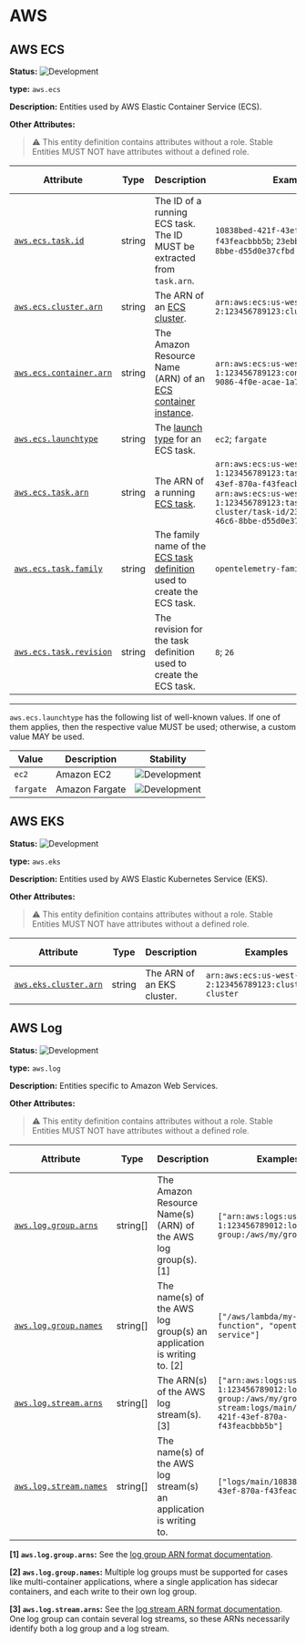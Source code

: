 <!-- NOTE: THIS FILE IS AUTOGENERATED. DO NOT EDIT BY HAND. -->
<!-- see templates/registry/markdown/entity_namespace.md.j2 -->
<!-- markdownlint-capture -->
<!-- markdownlint-disable -->

# AWS

## AWS ECS

**Status:** ![Development](https://img.shields.io/badge/-development-blue)

**type:** `aws.ecs`

**Description:** Entities used by AWS Elastic Container Service (ECS).

**Other Attributes:**

> :warning: This entity definition contains attributes without a role.
> Stable Entities MUST NOT have attributes without a defined role.

| Attribute  | Type | Description  | Examples  | [Requirement Level](https://opentelemetry.io/docs/specs/semconv/general/attribute-requirement-level/) | Stability |
|---|---|---|---|---|---|
| [`aws.ecs.task.id`](/docs/registry/attributes/aws.md) | string | The ID of a running ECS task. The ID MUST be extracted from `task.arn`. | `10838bed-421f-43ef-870a-f43feacbbb5b`; `23ebb8ac-c18f-46c6-8bbe-d55d0e37cfbd` | `Conditionally Required` If and only if `task.arn` is populated. | ![Development](https://img.shields.io/badge/-development-blue) |
| [`aws.ecs.cluster.arn`](/docs/registry/attributes/aws.md) | string | The ARN of an [ECS cluster](https://docs.aws.amazon.com/AmazonECS/latest/developerguide/clusters.html). | `arn:aws:ecs:us-west-2:123456789123:cluster/my-cluster` | `Recommended` | ![Development](https://img.shields.io/badge/-development-blue) |
| [`aws.ecs.container.arn`](/docs/registry/attributes/aws.md) | string | The Amazon Resource Name (ARN) of an [ECS container instance](https://docs.aws.amazon.com/AmazonECS/latest/developerguide/ECS_instances.html). | `arn:aws:ecs:us-west-1:123456789123:container/32624152-9086-4f0e-acae-1a75b14fe4d9` | `Recommended` | ![Development](https://img.shields.io/badge/-development-blue) |
| [`aws.ecs.launchtype`](/docs/registry/attributes/aws.md) | string | The [launch type](https://docs.aws.amazon.com/AmazonECS/latest/developerguide/launch_types.html) for an ECS task. | `ec2`; `fargate` | `Recommended` | ![Development](https://img.shields.io/badge/-development-blue) |
| [`aws.ecs.task.arn`](/docs/registry/attributes/aws.md) | string | The ARN of a running [ECS task](https://docs.aws.amazon.com/AmazonECS/latest/developerguide/ecs-account-settings.html#ecs-resource-ids). | `arn:aws:ecs:us-west-1:123456789123:task/10838bed-421f-43ef-870a-f43feacbbb5b`; `arn:aws:ecs:us-west-1:123456789123:task/my-cluster/task-id/23ebb8ac-c18f-46c6-8bbe-d55d0e37cfbd` | `Recommended` | ![Development](https://img.shields.io/badge/-development-blue) |
| [`aws.ecs.task.family`](/docs/registry/attributes/aws.md) | string | The family name of the [ECS task definition](https://docs.aws.amazon.com/AmazonECS/latest/developerguide/task_definitions.html) used to create the ECS task. | `opentelemetry-family` | `Recommended` | ![Development](https://img.shields.io/badge/-development-blue) |
| [`aws.ecs.task.revision`](/docs/registry/attributes/aws.md) | string | The revision for the task definition used to create the ECS task. | `8`; `26` | `Recommended` | ![Development](https://img.shields.io/badge/-development-blue) |

---

`aws.ecs.launchtype` has the following list of well-known values. If one of them applies, then the respective value MUST be used; otherwise, a custom value MAY be used.

| Value  | Description | Stability |
|---|---|---|
| `ec2` | Amazon EC2 | ![Development](https://img.shields.io/badge/-development-blue) |
| `fargate` | Amazon Fargate | ![Development](https://img.shields.io/badge/-development-blue) |

## AWS EKS

**Status:** ![Development](https://img.shields.io/badge/-development-blue)

**type:** `aws.eks`

**Description:** Entities used by AWS Elastic Kubernetes Service (EKS).

**Other Attributes:**

> :warning: This entity definition contains attributes without a role.
> Stable Entities MUST NOT have attributes without a defined role.

| Attribute  | Type | Description  | Examples  | [Requirement Level](https://opentelemetry.io/docs/specs/semconv/general/attribute-requirement-level/) | Stability |
|---|---|---|---|---|---|
| [`aws.eks.cluster.arn`](/docs/registry/attributes/aws.md) | string | The ARN of an EKS cluster. | `arn:aws:ecs:us-west-2:123456789123:cluster/my-cluster` | `Recommended` | ![Development](https://img.shields.io/badge/-development-blue) |

## AWS Log

**Status:** ![Development](https://img.shields.io/badge/-development-blue)

**type:** `aws.log`

**Description:** Entities specific to Amazon Web Services.

**Other Attributes:**

> :warning: This entity definition contains attributes without a role.
> Stable Entities MUST NOT have attributes without a defined role.

| Attribute  | Type | Description  | Examples  | [Requirement Level](https://opentelemetry.io/docs/specs/semconv/general/attribute-requirement-level/) | Stability |
|---|---|---|---|---|---|
| [`aws.log.group.arns`](/docs/registry/attributes/aws.md) | string[] | The Amazon Resource Name(s) (ARN) of the AWS log group(s). [1] | `["arn:aws:logs:us-west-1:123456789012:log-group:/aws/my/group:*"]` | `Recommended` | ![Development](https://img.shields.io/badge/-development-blue) |
| [`aws.log.group.names`](/docs/registry/attributes/aws.md) | string[] | The name(s) of the AWS log group(s) an application is writing to. [2] | `["/aws/lambda/my-function", "opentelemetry-service"]` | `Recommended` | ![Development](https://img.shields.io/badge/-development-blue) |
| [`aws.log.stream.arns`](/docs/registry/attributes/aws.md) | string[] | The ARN(s) of the AWS log stream(s). [3] | `["arn:aws:logs:us-west-1:123456789012:log-group:/aws/my/group:log-stream:logs/main/10838bed-421f-43ef-870a-f43feacbbb5b"]` | `Recommended` | ![Development](https://img.shields.io/badge/-development-blue) |
| [`aws.log.stream.names`](/docs/registry/attributes/aws.md) | string[] | The name(s) of the AWS log stream(s) an application is writing to. | `["logs/main/10838bed-421f-43ef-870a-f43feacbbb5b"]` | `Recommended` | ![Development](https://img.shields.io/badge/-development-blue) |

**[1] `aws.log.group.arns`:** See the [log group ARN format documentation](https://docs.aws.amazon.com/AmazonCloudWatch/latest/logs/iam-access-control-overview-cwl.html#CWL_ARN_Format).

**[2] `aws.log.group.names`:** Multiple log groups must be supported for cases like multi-container applications, where a single application has sidecar containers, and each write to their own log group.

**[3] `aws.log.stream.arns`:** See the [log stream ARN format documentation](https://docs.aws.amazon.com/AmazonCloudWatch/latest/logs/iam-access-control-overview-cwl.html#CWL_ARN_Format). One log group can contain several log streams, so these ARNs necessarily identify both a log group and a log stream.


<!-- markdownlint-restore -->
